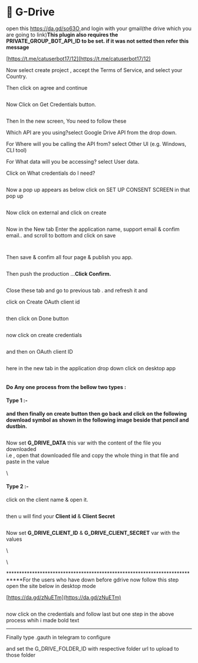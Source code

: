 # 📕 G-Drive

open this [https://da.gd/so63O ](https://da.gd/so63O)and login with your gmail(the drive which you are going to link)**This plugin also requires the PRIVATE\_GROUP\_BOT\_API\_ID to be set. if it was not setted then refer this message**

[https://t.me/catuserbot17/12](https://t.me/catuserbot17/12)

Now select create project , accept the Terms of Service, and select your Country.

Then click on agree and continue

<figure><img src="https://telegra.ph/file/0af7f3bf0051069eba904.png" alt=""><figcaption></figcaption></figure>

Now Click on Get Credentials button.

<figure><img src="https://telegra.ph/file/20ae8cfaf80cf1f2074dd.png" alt=""><figcaption></figcaption></figure>

Then In the new screen, You need to follow these

Which API are you using?select Google Drive API from the drop down.

For Where will you be calling the API from? select Other UI (e.g. Windows, CLI tool)

For What data will you be accessing? select User data.

Click on What credentials do I need?

<figure><img src="https://telegra.ph/file/7f0751905b3ae4896b9ae.png" alt=""><figcaption></figcaption></figure>

Now a pop up appears as below click on SET UP CONSENT SCREEN in that pop up

<figure><img src="https://telegra.ph/file/3315f9ac2a92bd3a137b1.png" alt=""><figcaption></figcaption></figure>

Now click on external and click on create

<figure><img src="https://telegra.ph/file/4dda1ed494c9e3ccbc539.png" alt=""><figcaption></figcaption></figure>

Now in the New tab Enter the application name, support email & confim email.. and scroll to bottom and click on save

<figure><img src="https://telegra.ph/file/53b40d8b3eba820163f19.png" alt=""><figcaption></figcaption></figure>

<figure><img src="https://telegra.ph/file/17a4352bb5235e575e9b8.png" alt=""><figcaption></figcaption></figure>

Then save & confim all four page & publish you app.

<figure><img src="https://telegra.ph/file/2e9aede96706c120b74a8.png" alt=""><figcaption></figcaption></figure>

Then push the production ...**Click Confirm.**

<figure><img src="https://telegra.ph/file/32d0fa13f335acbdfac9e.png" alt=""><figcaption></figcaption></figure>

Close these tab and go to previous tab . and refresh it and

click on Create OAuth client id

<figure><img src="https://telegra.ph/file/1cfc44f3a8fe4bff8e6f8.png" alt=""><figcaption></figcaption></figure>

then click on Done button

<figure><img src="https://telegra.ph/file/3150445588c633df60c49.png" alt=""><figcaption></figcaption></figure>

now click on create credentials

<figure><img src="https://telegra.ph/file/425a9cfa4ccf3dbdc51d8.png" alt=""><figcaption></figcaption></figure>

and then on OAuth client ID

<figure><img src="https://telegra.ph/file/30ee89d963c82eecd6bd6.png" alt=""><figcaption></figcaption></figure>

here in the new tab in the application drop down click on desktop app

<figure><img src="https://telegra.ph/file/5f6f7ee4d47875c1fa719.png" alt=""><figcaption></figcaption></figure>

#### Do Any one process from the bellow two types : <a href="#do-any-one-process-from-the-bellow-two-types" id="do-any-one-process-from-the-bellow-two-types"></a>

#### Type 1 :- <a href="#type-1" id="type-1"></a>

**and then finally on create button then go back and click on the following download symbol as shown in the following image beside that pencil and dustbin.**

<figure><img src="https://telegra.ph/file/737d25b012bb5f72d60a7.png" alt=""><figcaption></figcaption></figure>

Now set **G\_DRIVE\_DATA** this var with the content of the file you downloaded\
i.e , open that downloaded file and copy the whole thing in that file and paste in the value

\


#### Type 2 :- <a href="#type-2" id="type-2"></a>

click on the client name & open it.

<figure><img src="https://telegra.ph/file/58e750a52425b6969bc2c.png" alt=""><figcaption></figcaption></figure>

then u will find your **Client id** & **Client Secret**

<figure><img src="https://telegra.ph/file/7e043ed8d540f7f312d3f.png" alt=""><figcaption></figcaption></figure>

Now set **G\_DRIVE\_CLIENT\_ID** & **G\_DRIVE\_CLIENT\_SECRET** var with the values

\


\


\*\*\*\*\*\*\*\*\*\*\*\*\*\*\*\*\*\*\*\*\*\*\*\*\*\*\*\*\*\*\*\*\*\*\*\*\*\*\*\*\*\*\*\*\*\*\*\*\*\*\*\*\*\*\*\*\*\*\*\*\*\*\*\*\*\*\*\*\*\*\*\*\*\*\*\*For the users who have down before gdrive now follow this step open the site below in desktop mode

[https://da.gd/zNuETm](https://da.gd/zNuETm)

<figure><img src="https://telegra.ph/file/cf9430655481af3c1e402.png" alt=""><figcaption></figcaption></figure>

now click on the credentials and follow last but one step in the above process whih i made bold text

***

Finally type .gauth in telegram to configure

and set the G\_DRIVE\_FOLDER\_ID with respective folder url to upload to those folder
